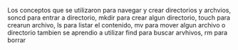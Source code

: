 Los conceptos que se utilizaron para navegar y crear directorios y archvios, soncd para entrar a directorio, mkdir para crear algun directorio, touch para crearun archivo, ls para listar el contenido, mv para mover algun archivo o directorio tambien se aprendio a utilizar find para buscar arvhivos, rm para borrar 